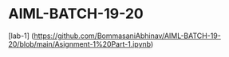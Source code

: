 # AIML-BATCH-19-20
[lab-1] (https://github.com/BommasaniAbhinav/AIML-BATCH-19-20/blob/main/Asignment-1%20Part-1.ipynb)
